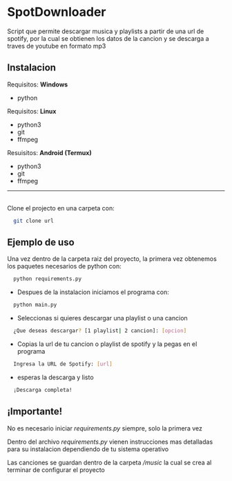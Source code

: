 
# SpotDownloader

Script que permite descargar musica y playlists a partir de una url de spotify, por la cual se obtienen los datos de la cancion y se descarga a traves de youtube en formato mp3 






## Instalacion

Requisitos:
**Windows**
* python

Requisitos: **Linux**
* python3
* git
* ffmpeg

Resuisitos: **Android (Termux)** 
* python3
* git
* ffmpeg

---
\
Clone el projecto en una carpeta con:

```bash
  git clone url
```

## Ejemplo de uso

Una vez dentro de la carpeta raiz del proyecto, la primera vez obtenemos los paquetes necesarios de python con:
```bash
  python requirements.py
```
* Despues de la instalacion iniciamos el programa con:
```bash
  python main.py
```
* Seleccionas si quieres descargar una playlist o una cancion

```bash
  ¿Que deseas descargar? [1 playlist| 2 cancion]: [opcion]
```

* Copias la url de tu cancion o playlist de spotify y la pegas en el programa

```bash
  Ingresa la URL de Spotify: [url]
```

* esperas la descarga y listo

```bash
  ¡Descarga completa!
```

## ¡Importante!

No es necesario iniciar _requirements.py_ siempre, solo la primera vez

Dentro del archivo _requirements.py_ vienen instrucciones mas detalladas para su instalacion dependiendo de tu sistema operativo

Las canciones se guardan dentro de la carpeta _/music_ la cual se crea al terminar de configurar el proyecto
